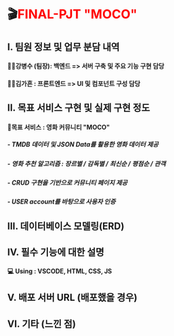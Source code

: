 # 🎬<span style="color:red">FINAL-PJT "MOCO"</span>



## 	I. 팀원 정보 및 업무 분담 내역

#### 			🤴🏻강병수 (팀장): 백엔드 => 서버 구축 및 주요 기능 구현 담당

#### 			👸🏻김가흔 : 프론트엔드 => UI 및 컴포넌트 구성 담당



## 	II. 목표 서비스 구현 및 실제 구현 정도

#### 			🎯목표 서비스 : 영화 커뮤니티 "MOCO"

##### 							-  TMDB 데이터 및 JSON Data를 활용한 영화 데이터 제공

##### 							-  영화 추천 알고리즘 : 장르별 / 감독별 / 최신순 / 평점순 / 관객

##### 							-  CRUD 구현을 기반으로 커뮤니티 페이지 제공

##### 							-  USER account를 바탕으로 사용자 인증 



## 	III. 데이터베이스 모델링(ERD)





## 	IV. 필수 기능에 대한 설명

#### 			💻 Using : VSCODE, HTML, CSS, JS



## 	V. 배포 서버 URL (배포했을 경우)



## 	VI. 기타 (느낀 점)

